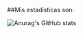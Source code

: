 ##Mis estadísticas son:

![Anurag's GitHub stats](https://github-readme-stats.vercel.app/api?username=GabyHL26&show_icons=true&theme=synthwave)
